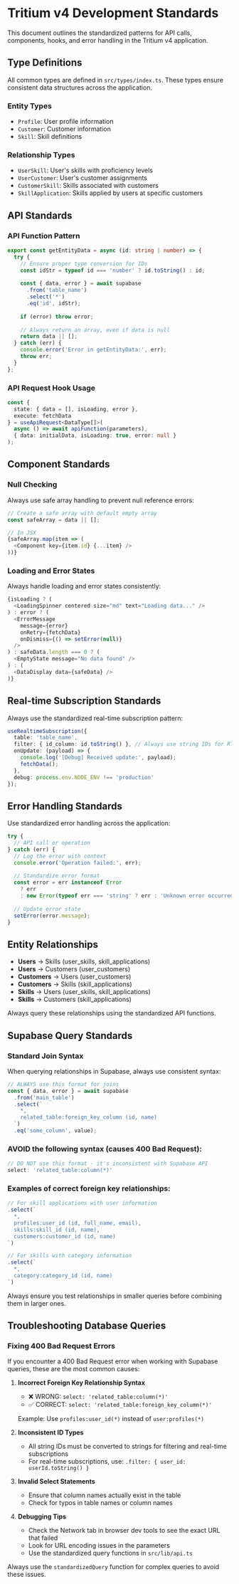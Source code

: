 # Tritium v4 Development Standards

This document outlines the standardized patterns for API calls, components, hooks, and error handling in the Tritium v4 application.

## Type Definitions

All common types are defined in `src/types/index.ts`. These types ensure consistent data structures across the application.

### Entity Types

- `Profile`: User profile information
- `Customer`: Customer information
- `Skill`: Skill definitions

### Relationship Types

- `UserSkill`: User's skills with proficiency levels
- `UserCustomer`: User's customer assignments
- `CustomerSkill`: Skills associated with customers
- `SkillApplication`: Skills applied by users at specific customers

## API Standards

### API Function Pattern

```typescript
export const getEntityData = async (id: string | number) => {
  try {
    // Ensure proper type conversion for IDs
    const idStr = typeof id === 'number' ? id.toString() : id;
    
    const { data, error } = await supabase
      .from('table_name')
      .select('*')
      .eq('id', idStr);
    
    if (error) throw error;
    
    // Always return an array, even if data is null
    return data || [];
  } catch (err) {
    console.error('Error in getEntityData:', err);
    throw err;
  }
};
```

### API Request Hook Usage

```typescript
const {
  state: { data = [], isLoading, error },
  execute: fetchData
} = useApiRequest<DataType[]>(
  async () => await apiFunction(parameters),
  { data: initialData, isLoading: true, error: null }
);
```

## Component Standards

### Null Checking

Always use safe array handling to prevent null reference errors:

```typescript
// Create a safe array with default empty array
const safeArray = data || [];

// In JSX
{safeArray.map(item => (
  <Component key={item.id} {...item} />
))}
```

### Loading and Error States

Always handle loading and error states consistently:

```typescript
{isLoading ? (
  <LoadingSpinner centered size="md" text="Loading data..." />
) : error ? (
  <ErrorMessage 
    message={error} 
    onRetry={fetchData} 
    onDismiss={() => setError(null)} 
  />
) : safeData.length === 0 ? (
  <EmptyState message="No data found" />
) : (
  <DataDisplay data={safeData} />
)}
```

## Real-time Subscription Standards

Always use the standardized real-time subscription pattern:

```typescript
useRealtimeSubscription({
  table: 'table_name',
  filter: { id_column: id.toString() }, // Always use string IDs for RT filters
  onUpdate: (payload) => {
    console.log('[Debug] Received update:', payload);
    fetchData();
  },
  debug: process.env.NODE_ENV !== 'production'
});
```

## Error Handling Standards

Use standardized error handling across the application:

```typescript
try {
  // API call or operation
} catch (err) {
  // Log the error with context
  console.error('Operation failed:', err);
  
  // Standardize error format
  const error = err instanceof Error 
    ? err 
    : new Error(typeof err === 'string' ? err : 'Unknown error occurred');
  
  // Update error state
  setError(error.message);
}
```

## Entity Relationships

- **Users** → Skills (user_skills, skill_applications)
- **Users** → Customers (user_customers)
- **Customers** → Users (user_customers)
- **Customers** → Skills (skill_applications)
- **Skills** → Users (user_skills, skill_applications)
- **Skills** → Customers (skill_applications)

Always query these relationships using the standardized API functions. 

## Supabase Query Standards

### Standard Join Syntax

When querying relationships in Supabase, always use consistent syntax:

```typescript
// ALWAYS use this format for joins
const { data, error } = await supabase
  .from('main_table')
  .select(`
    *,
    related_table:foreign_key_column (id, name)
  `)
  .eq('some_column', value);
```

### AVOID the following syntax (causes 400 Bad Request):

```typescript
// DO NOT use this format - it's inconsistent with Supabase API
select: 'related_table:column(*)'
```

### Examples of correct foreign key relationships:

```typescript
// For skill applications with user information
.select(`
  *,
  profiles:user_id (id, full_name, email),
  skills:skill_id (id, name),
  customers:customer_id (id, name)
`)

// For skills with category information
.select(`
  *,
  category:category_id (id, name)
`)
```

Always ensure you test relationships in smaller queries before combining them in larger ones. 

## Troubleshooting Database Queries

### Fixing 400 Bad Request Errors

If you encounter a 400 Bad Request error when working with Supabase queries, these are the most common causes:

1. **Incorrect Foreign Key Relationship Syntax**
   - ❌ WRONG: `select: 'related_table:column(*)'`
   - ✅ CORRECT: `select: 'related_table:foreign_key_column(*)'`

   Example: Use `profiles:user_id(*)` instead of `user:profiles(*)`

2. **Inconsistent ID Types**
   - All string IDs must be converted to strings for filtering and real-time subscriptions
   - For real-time subscriptions, use: `.filter: { user_id: userId.toString() }`

3. **Invalid Select Statements**
   - Ensure that column names actually exist in the table
   - Check for typos in table names or column names

4. **Debugging Tips**
   - Check the Network tab in browser dev tools to see the exact URL that failed
   - Look for URL encoding issues in the parameters
   - Use the standardized query functions in `src/lib/api.ts`

Always use the `standardizedQuery` function for complex queries to avoid these issues. 